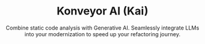 ---
title: "Konveyor AI (Kai)"
type: "components"
header_image: /images/kai.gif
subtitle: > 
    Combine static code analysis with Generative AI. Seamlessly integrate LLMs into your modernization to speed up your refactoring journey.
features:
- src: /images/code-gen-kai.png
  title: Contextual code generation
  description: > 
    Static code analysis provides context for the LLM to generate meaningful results. Large language models have a context limit, and they do not have a memory to remember each generation. It's not possible to send thousands of lines of code with its dependencies and context. By leveraging the Konveyor static code analysis, we break down complex problems into more manageable ones with more context. And use this to create more meaningful code generations.
- src: /images/improve-output-kai.png
  title: Improve output with each migrated application
  description: > 
    Calling an LLM repeatedly for the same code generations can quickly become expensive. For example, a typical pattern like logging is used in almost all applications. Konveyor AI remembers and learns each code generation that solves an issue, reducing the number of calls to an LLM for similar generations.
- src: /images/model-agnostic-kai.png
  title: Model Agnostic
  description: > 
    LLMs are powerful tools, but without explicit guidance, they can generate useless content. Kai combines Retrieval Augmented Generation (RAG) with your choice of LLM to extract relevant information from Konveyor static-code analysis reports and change-log history of successfully migrated applications in your repos. Because of our RAG approach, Kai can generate solutions without needing to fine-tune the model.
cta_primary: 
  title: Get Started
  url: https://github.com/konveyor/kai/tree/main/docs#installation
cta_secondary: 
  title: Give us feedback
  url: /docs/konveyor/contributetokonveyor/
---